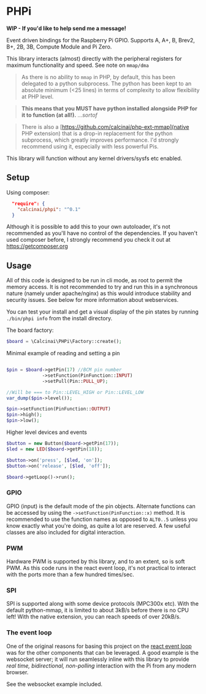 # PHPi

**WIP - If you'd like to help send me a message!**

Event driven bindings for the Raspberry Pi GPIO. Supports A, A+, B, Brev2, B+, 2B, 3B, Compute Module and Pi Zero.

This library interacts (almost) directly with the peripheral registers for maximum functionality and speed.  See note on `mmap/dma`

> As there is no ability to `mmap` in PHP, by default, this has been delegated to a python subprocess.  The python has been kept to an absolute minimum 
> (<25 lines) in terms of complexity to allow flexibility at PHP level.

> **This means that you MUST have python installed alongside PHP for it to function (at all!).** _…sortof_

> There is also a [https://github.com/calcinai/php-ext-mmap](native PHP extension) that is a drop-in replacement for the python subprocess, 
> which greatly improves performance.  I'd strongly recommend using it, especially with less powerful Pis.


This library will function without any kernel drivers/sysfs etc enabled.


## Setup

Using composer:

```json
  "require": {
  	"calcinai/phpi": "^0.1"
  }
```

Although it is possible to add this to your own autoloader, it's not recommended as you'll have no control of the dependencies.  If you haven't 
used composer before, I strongly recommend you check it out at https://getcomposer.org

## Usage

All of this code is designed to be run in cli mode, as root to permit the memory access. It is not recommended to try and run this in a synchronous 
nature (namely under apache/nginx) as this would introduce stability and security issues.  See below for more information about webservices.

You can test your install and get a visual display of the pin states by running ```./bin/phpi info``` from the install directory.

The board factory:

```php
$board = \Calcinai\PHPi\Factory::create();
```

Minimal example of reading and setting a pin

```php

$pin = $board->getPin(17) //BCM pin number
             ->setFunction(PinFunction::INPUT)
             ->setPull(Pin::PULL_UP);

//Will be === to Pin::LEVEL_HIGH or Pin::LEVEL_LOW
var_dump($pin->level());

$pin->setFunction(PinFunction::OUTPUT)
$pin->high();
$pin->low();
```

Higher level devices and events

```php
$button = new Button($board->getPin(17));
$led = new LED($board->getPin(18));

$button->on('press', [$led, 'on']);
$button->on('release', [$led, 'off']);

$board->getLoop()->run();
```

### GPIO

GPIO (input) is the default mode of the pin objects. Alternate functions can be accessed by using the ```->setFunction(PinFunction::x)``` method.  It is
 recommended to use the function names as opposed to `ALT0..5` unless you know exactly what you're doing, as quite a lot are reserved.
A few useful classes are also included for digital interaction.


### PWM

Hardware PWM is supported by this library, and to an extent, so is soft PWM.  As this code runs in the react event loop, it's not practical to 
interact with the ports more than a few hundred times/sec.


### SPI

SPI is supported along with some device protocols (MPC300x etc).  With the default python-mmap, it is limited to about 3kB/s before there is no CPU left!  With
the native extension, you can reach speeds of over 20kB/s.


### The event loop

One of the original reasons for basing this project on the [react event loop](https://github.com/reactphp/event-loop) was for the other components 
that can be leveraged.  A good example is the websocket server; it will run seamlessly inline with this library to provide *real time, 
bidirectional, non-polling* interaction with the Pi from any modern browser.

See the websocket example included.
